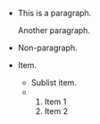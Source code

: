 *   This is a paragraph.

    Another paragraph.

* Non-paragraph.

*   Item.

    * Sublist item.
    * 
        1. Item 1
        2. Item 2
